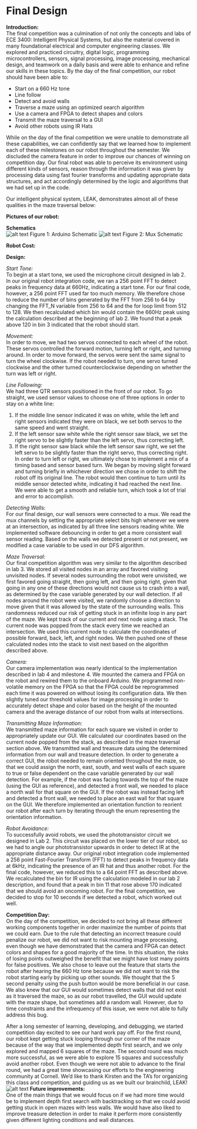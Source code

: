 # Final Design

**Introduction:**  
The final competition was a culmination of not only the concepts and labs of ECE 3400: Intelligent Physical Systems, but also the material covered in many foundational electrical and computer engineering classes. We explored and practiced circuitry, digital logic, programming microcontrollers, sensors, signal processing, image processing, mechanical design, and teamwork on a daily basis and were able to enhance and refine our skills in these topics. By the day of the final competition, our robot should have been able to:  
* Start on a 660 Hz tone
* Line follow
* Detect and avoid walls
* Traverse a maze using an optimized search algorithm
* Use a camera and FPGA to detect shapes and colors
* Transmit the maze traversal to a GUI
* Avoid other robots using IR Hats
  
While on the day of the final competition we were unable to demonstrate all these capabilities, we can confidently say that we learned how to implement each of these milestones on our robot throughout the semester. We discluded the camera feature in order to improve our chances of winning on competition day. Our final robot was able to perceive its environment using different kinds of sensors, reason through the information it was given by processing data using fast fourier transforms and updating appropriate data structures, and act accordingly determined by the logic and algorithms that we had set up in the code. 

Our intelligent physical system, LEAK, demonstrates almost all of these qualities in the maze traversal below:
  
**Pictures of our robot:**



**Schematics**   
![alt text](/assets/finaldesign/arduino.png)
Figure 1: Arduino Schematic
![alt text](/assets/finaldesign/mux.png)
Figure 2: Mux Schematic

**Robot Cost:**  

**Design:**

*Start Tone:*  
To begin at a start tone, we used the microphone circuit designed in lab 2. In our original robot integration code, we ran a 256 point FFT to detect peaks in frequency data at 660Hz, indicating a start tone. For our final code, however, a 256 point FFT used far too much memory. We therefore chose to reduce the number of bins generated by the FFT from 256 to 64 by changing the FFT_N variable from 256 to 64 and the for loop limit from 512 to 128. We then recalculated which bin would contain the 660Hz peak using the calculation described at the beginning of lab 2. We found that a peak above 120 in bin 3 indicated that the robot should start.

*Movement:*   
In order to move, we had two servos connected to each wheel of the robot. These servos controlled the forward motion, turning left or right, and turning around. In order to move forward, the servos were sent the same signal to turn the wheel clockwise. If the robot needed to turn, one servo turned clockwise and the other turned counterclockwise depending on whether the turn was left or right.   

*Line Following:*  
We had three QTR sensors positioned in the front of our robot. To go straight, we used sensor values to choose one of three options in order to stay on a white line:  
1. If the middle line sensor indicated it was on white, while the left and right sensors indicated they were on black, we set both servos to the same speed and went straight.
2. If the left sensor saw white while the right sensor saw black, we set the right servo to be slightly faster than the left servo, thus correcting left. 
3. If the right sensor saw black while the left sensor saw right, we set the left servo to be slightly faster than the right servo, thus correcting right.  
In order to turn left or right, we ultimately chose to implement a mix of a timing based and sensor based turn. We began by moving slight forward and turning briefly in whichever direction we chose in order to shift the robot off its original line. The robot would then continue to turn until its middle sensor detected white, indicating it had reached the next line. We were able to get a smooth and reliable turn, which took a lot of trial and error to accomplish.  

*Detecting Walls:*  
For our final design, our wall sensors were connected to a mux. We read the mux channels by setting the appropriate select bits high whenever we were at an intersection, as indicated by all three line sensors reading white. We implemented software debouncing in order to get a more consistent wall sensor reading. Based on the walls we detected present or not present, we modified a case variable to be used in our DFS algorithm.  

*Maze Traversal:*  
Our final competition algorithm was very similar to the algorithm described in lab 3. We stored all visited nodes in an array and favored visiting unvisited nodes. If several nodes surrounding the robot were unvisited, we first favored going straight, then going left, and then going right, given that going in any one of these directions would not cause us to crash into a wall, as determined by the case variable generated by our wall detection. If all nodes around the robot were visited, we randomly choose a direction to move given that it was allowed by the state of the surrounding walls. This randomness reduced our risk of getting stuck in an infinite loop in any part of the maze. 
We kept track of our current and next node using a stack. The current node was popped from the stack every time we reached an intersection. We used this current node to calculate the coordinates of possible forward, back, left, and right nodes. We then pushed one of these calculated nodes into the stack to visit next based on the algorithm described above.  

*Camera:*  
Our camera implementation was nearly identical to the implementation described in lab 4 and milestone 4. We mounted the camera and FPGA on the robot and rewired them to the onboard Arduino. We programmed non-volatile memory on the FPGA so that the FPGA could be reprogrammed each time it was powered on without losing its configuration data. We then slightly tuned our threshold values for image processing in order to accurately detect shape and color based on the height of the mounted camera and the average distance of our robot from walls at intersections.  

*Transmitting Maze Information:*  
We transmitted maze information for each square we visited in order to appropriately update our GUI. We calculated our coordinates based on the current node popped from the stack, as described in the maze traversal section above. We transmitted wall and treasure data using the determined information from our wall and treasure detection. 
In order to generate a correct GUI, the robot needed to remain oriented throughout the maze, so that we could assign the north, east, south, and west walls of each square to true or false dependent on the case variable generated by our wall detection. For example, if the robot was facing towards the top of the maze (using the GUI as reference), and detected a front wall, we needed to place a north wall for that square on the GUI. If the robot was instead facing left and detected a front wall, we needed to place an east wall for that square on the GUI. We therefore implemented an orientation function to reorient our robot after each turn by iterating through the enum representing the orientation information.    

*Robot Avoidance:*  
To successfully avoid robots, we used the phototransistor circuit we designed in Lab 2. This circuit was placed on the lower tier of our robot, so we had to angle our phototransistor upwards in order to detect IR at the appropriate distance away. Our original robot integration code implemented a 256 point Fast-Fourier Transform (FFT) to detect peaks in frequency data at 6kHz, indicating the presence of an IR hat and thus another robot. For the final code, however, we reduced this to a 64 point FFT as described above. We recalculated the bin for IR using the calculation modeled in our lab 2 description, and found that a peak in bin 11 that rose above 170 indicated that we should avoid an oncoming robot. For the final competition, we decided to stop for 10 seconds if we detected a robot, which worked out well.  

**Competition Day:**  
On the day of the competition, we decided to not bring all these different working components together in order maximize the number of points that we could earn. Due to the rule that detecting an incorrect treasure could penalize our robot, we did not want to risk mounting image processing, even though we have demonstrated that the camera and FPGA can detect colors and shapes for a good majority of the time. In this situation, the risks of losing points outweighed the benefit that we might have lost many points for false positives. We also chose to leave out the feature that starts the robot after hearing the 660 Hz tone because we did not want to risk the robot starting early by picking up other sounds. We thought that the 5 second penalty using the push button would be more beneficial in our case. We also knew that our GUI would sometimes detect walls that did not exist as it traversed the maze, so as our robot travelled, the GUI would update with the maze shape, but sometimes add a random wall. However, due to time constraints and the infrequency of this issue, we were not able to fully address this bug.  

After a long semester of learning, developing, and debugging, we started competition day excited to see our hard work pay off. For the first round, our robot kept getting stuck looping through our corner of the maze because of the way that we implemented depth first search, and we only explored and mapped 6 squares of the maze. The second round was much more successful, as we were able to explore 15 squares and successfully avoid another robot. Even though we were not able to advance to the final round, we had a great time showcasing our efforts to the engineering community at Cornell. We’d like to thank Kirsten and the TA’s for organizing this class and competition, and guiding us as we built our brainchild, LEAK! 
![alt text](/leak_team_photo.jpg) 
**Future improvements:**  
One of the main things that we would focus on if we had more time would be to implement depth first search with backtracking so that we could avoid getting stuck in open mazes with less walls. We would have also liked to improve treasure detection in order to make it perform more consistently given different lighting conditions and wall distances.









